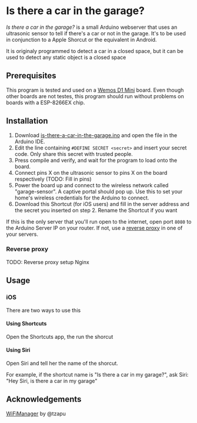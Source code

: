 # Is there a car in the garage?
*Is there a car in the garage?* is a small Arduino webserver that uses an ultrasonic sensor to tell if there's a car or not in the garage. It's to be used in conjunction to a Apple Shorcut or the equivalent in Android.

It is originaly programmed to detect a car in a closed space, but it can be used to detect any static object is a closed space

## Prerequisites

This program is tested and used on a [Wemos D1 Mini](https://wiki.wemos.cc/products:d1:d1_mini) board. Even though other boards are not testes, this program should run without problems on boards with a ESP-8266EX chip.

## Installation

1. Download [is-there-a-car-in-the-garage.ino](https://github.com/SrGMC/is-there-a-car-in-the-garage/raw/master/is-there-a-car-in-the-garage.ino) and open the file in the Arduino IDE.
2. Edit the line containing `#DEFINE SECRET <secret>` and insert your secret code. Only share this secret with trusted people.
3. Press compile and verify, and wait for the program to load onto the board.
4. Connect pins X on the ultrasonic sensor to pins X on the board respectively (TODO: Fill in pins)
5. Power the board up and connect to the wireless network called "garage-sensor". A captive portal should pop up. Use this to set your home's wireless credentials for the Arduino to connect.
6. Download this Shortcut (for iOS users) and fill in the server address and the secret you inserted on step 2. Rename the Shortcut if you want

If this is the only server that you'll run open to the internet, open port `8080` to the Arduino Server IP on your router. If not, use a [reverse proxy](#reverse-proxy) in one of your servers.

### Reverse proxy
TODO: Reverse proxy setup Nginx

## Usage
### iOS
There are two ways to use this

#### Using Shortcuts
Open the Shortcuts app, the run the shorcut

#### Using Siri
Open Siri and tell her the name of the shorcut.

For example, if the shortcut name is "Is there a car in my garage?", ask Siri: "Hey Siri, is there a car in my garage"

## Acknowledgements

[WiFiManager](https://github.com/tzapu/WiFiManager) by @tzapu